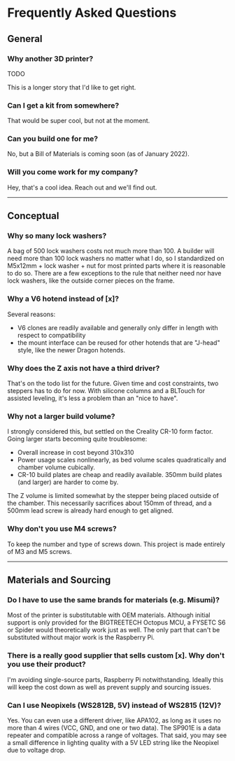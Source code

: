 # Frequently Asked Questions

## General

### Why another 3D printer?

TODO

This is a longer story that I'd like to get right.

### Can I get a kit from somewhere?

That would be super cool, but not at the moment.

### Can you build one for me?

No, but a Bill of Materials is coming soon (as of January 2022).

### Will you come work for my company?

Hey, that's a cool idea. Reach out and we'll find out.

---

## Conceptual

### Why so many lock washers?

A bag of 500 lock washers costs not much more than 100. A builder will need more than 100 lock washers no matter what I do, so I standardized on M5x12mm + lock washer + nut for most printed parts where it is reasonable to do so. There are a few exceptions to the rule that neither need nor have lock washers, like the outside corner pieces on the frame.

### Why a V6 hotend instead of [x]?

Several reasons:

- V6 clones are readily available and generally only differ in length with respect to compatibility
- the mount interface can be reused for other hotends that are "J-head" style, like the newer Dragon hotends.

### Why does the Z axis not have a third driver?

That's on the todo list for the future. Given time and cost constraints, two steppers has to do for now. With silicone columns and a BLTouch for assisted leveling, it's less a problem than an "nice to have".

### Why not a larger build volume?

I strongly considered this, but settled on the Creality CR-10 form factor. Going larger starts becoming quite troublesome:

- Overall increase in cost beyond 310x310
- Power usage scales nonlinearly, as bed volume scales quadratically and chamber volume cubically.
- CR-10 build plates are cheap and readily available. 350mm build plates (and larger) are harder to come by.

The Z volume is limited somewhat by the stepper being placed outside of the chamber. This necessarily sacrifices about 150mm of thread, and a 500mm lead screw is already hard enough to get aligned.

### Why don't you use M4 screws?

To keep the number and type of screws down. This project is made entirely of M3 and M5 screws.

---

## Materials and Sourcing

### Do I have to use the same brands for materials (e.g. Misumi)?

Most of the printer is substitutable with OEM materials. Although initial support is only provided for the BIGTREETECH Octopus MCU, a FYSETC S6 or Spider would theoretically work just as well. The only part that can't be substituted without major work is the Raspberry Pi.

### There is a really good supplier that sells custom [x]. Why don't you use their product?

I'm avoiding single-source parts, Raspberry Pi notwithstanding. Ideally this will keep the cost down as well as prevent supply and sourcing issues.

### Can I use Neopixels (WS2812B, 5V) instead of WS2815 (12V)?

Yes. You can even use a different driver, like APA102, as long as it uses no more than 4 wires (VCC, GND, and one or two data). The SP901E is a data repeater and compatible across a range of voltages. That said, you may see a small difference in lighting quality with a 5V LED string like the Neopixel due to voltage drop.
